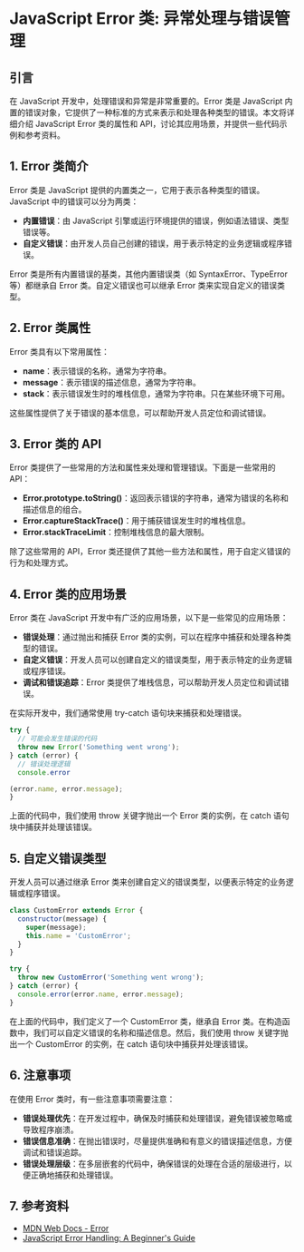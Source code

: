 # JavaScript Error 类: 异常处理与错误管理

## 引言

在 JavaScript 开发中，处理错误和异常是非常重要的。Error 类是 JavaScript 内置的错误对象，它提供了一种标准的方式来表示和处理各种类型的错误。本文将详细介绍 JavaScript Error 类的属性和 API，讨论其应用场景，并提供一些代码示例和参考资料。

## 1. Error 类简介

Error 类是 JavaScript 提供的内置类之一，它用于表示各种类型的错误。JavaScript 中的错误可以分为两类：

- **内置错误**：由 JavaScript 引擎或运行环境提供的错误，例如语法错误、类型错误等。
- **自定义错误**：由开发人员自己创建的错误，用于表示特定的业务逻辑或程序错误。

Error 类是所有内置错误的基类，其他内置错误类（如 SyntaxError、TypeError 等）都继承自 Error 类。自定义错误也可以继承 Error 类来实现自定义的错误类型。

## 2. Error 类属性

Error 类具有以下常用属性：

- **name**：表示错误的名称，通常为字符串。
- **message**：表示错误的描述信息，通常为字符串。
- **stack**：表示错误发生时的堆栈信息，通常为字符串。只在某些环境下可用。

这些属性提供了关于错误的基本信息，可以帮助开发人员定位和调试错误。

## 3. Error 类的 API

Error 类提供了一些常用的方法和属性来处理和管理错误。下面是一些常用的 API：

- **Error.prototype.toString()**：返回表示错误的字符串，通常为错误的名称和描述信息的组合。
- **Error.captureStackTrace()**：用于捕获错误发生时的堆栈信息。
- **Error.stackTraceLimit**：控制堆栈信息的最大限制。

除了这些常用的 API，Error 类还提供了其他一些方法和属性，用于自定义错误的行为和处理方式。

## 4. Error 类的应用场景

Error 类在 JavaScript 开发中有广泛的应用场景，以下是一些常见的应用场景：

- **错误处理**：通过抛出和捕获 Error 类的实例，可以在程序中捕获和处理各种类型的错误。
- **自定义错误**：开发人员可以创建自定义的错误类型，用于表示特定的业务逻辑或程序错误。
- **调试和错误追踪**：Error 类提供了堆栈信息，可以帮助开发人员定位和调试错误。

在实际开发中，我们通常使用 try-catch 语句块来捕获和处理错误。

```javascript
try {
  // 可能会发生错误的代码
  throw new Error('Something went wrong');
} catch (error) {
  // 错误处理逻辑
  console.error

(error.name, error.message);
}
```

上面的代码中，我们使用 throw 关键字抛出一个 Error 类的实例，在 catch 语句块中捕获并处理该错误。

## 5. 自定义错误类型

开发人员可以通过继承 Error 类来创建自定义的错误类型，以便表示特定的业务逻辑或程序错误。

```javascript
class CustomError extends Error {
  constructor(message) {
    super(message);
    this.name = 'CustomError';
  }
}

try {
  throw new CustomError('Something went wrong');
} catch (error) {
  console.error(error.name, error.message);
}
```

在上面的代码中，我们定义了一个 CustomError 类，继承自 Error 类。在构造函数中，我们可以自定义错误的名称和描述信息。然后，我们使用 throw 关键字抛出一个 CustomError 的实例，在 catch 语句块中捕获并处理该错误。

## 6. 注意事项

在使用 Error 类时，有一些注意事项需要注意：

- **错误处理优先**：在开发过程中，确保及时捕获和处理错误，避免错误被忽略或导致程序崩溃。
- **错误信息准确**：在抛出错误时，尽量提供准确和有意义的错误描述信息，方便调试和错误追踪。
- **错误处理层级**：在多层嵌套的代码中，确保错误的处理在合适的层级进行，以便正确地捕获和处理错误。

## 7. 参考资料

- [MDN Web Docs - Error](https://developer.mozilla.org/en-US/docs/Web/JavaScript/Reference/Global_Objects/Error)
- [JavaScript Error Handling: A Beginner's Guide](https://www.toptal.com/javascript/javascript-error-handling-guide)